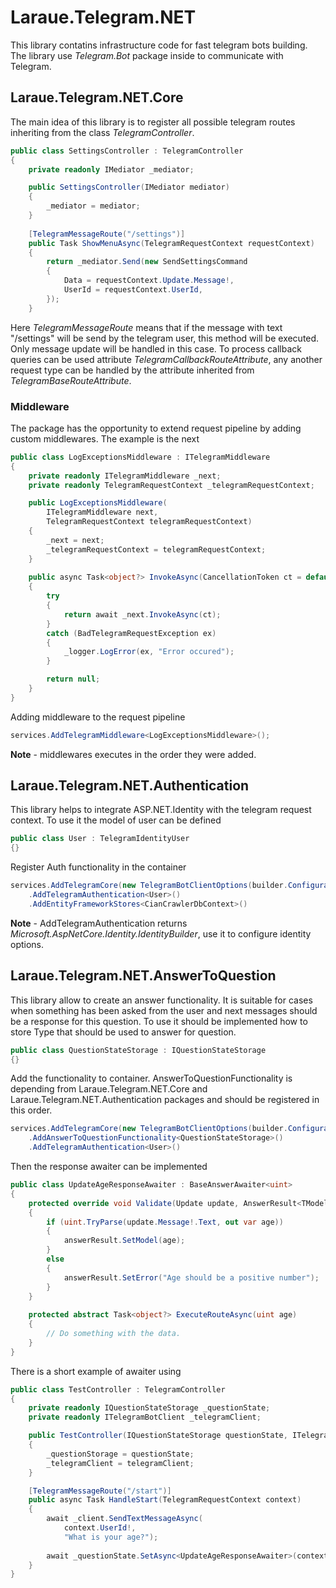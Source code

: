 # Laraue.Telegram.NET

This library contatins infrastructure code for fast telegram bots building. The library use _Telegram.Bot_ package inside to communicate with Telegram.

## Laraue.Telegram.NET.Core

The main idea of this library is to register all possible telegram routes inheriting from the class _TelegramController_.
```csharp
public class SettingsController : TelegramController
{
    private readonly IMediator _mediator;

    public SettingsController(IMediator mediator)
    {
        _mediator = mediator;
    }
    
    [TelegramMessageRoute("/settings")]
    public Task ShowMenuAsync(TelegramRequestContext requestContext)
    {
        return _mediator.Send(new SendSettingsCommand
        {
            Data = requestContext.Update.Message!,
            UserId = requestContext.UserId,
        });
    }
```
Here _TelegramMessageRoute_ means that if the message with text "/settings" will be send by the telegram user, this method will be executed. Only message update will be handled in this case.
To process callback queries can be used attribute _TelegramCallbackRouteAttribute_, any another request type can be handled by the attribute inherited from _TelegramBaseRouteAttribute_.
### Middleware
The package has the opportunity to extend request pipeline by adding custom middlewares. The example is the next
```csharp
public class LogExceptionsMiddleware : ITelegramMiddleware
{
    private readonly ITelegramMiddleware _next;
    private readonly TelegramRequestContext _telegramRequestContext;

    public LogExceptionsMiddleware(
        ITelegramMiddleware next,
        TelegramRequestContext telegramRequestContext)
    {
        _next = next;
        _telegramRequestContext = telegramRequestContext;
    }
    
    public async Task<object?> InvokeAsync(CancellationToken ct = default)
    {
        try
        {
            return await _next.InvokeAsync(ct);
        }
        catch (BadTelegramRequestException ex)
        {
            _logger.LogError(ex, "Error occured");
        }

        return null;
    }
}
```
Adding middleware to the request pipeline
```csharp
services.AddTelegramMiddleware<LogExceptionsMiddleware>();
```
**Note** - middlewares executes in the order they were added.

## Laraue.Telegram.NET.Authentication

This library helps to integrate ASP.NET.Identity with the telegram request context.
To use it the model of user can be defined
```csharp
public class User : TelegramIdentityUser
{}
```
Register Auth functionality in the container
```csharp
services.AddTelegramCore(new TelegramBotClientOptions(builder.Configuration["Telegram:Token"]!))
    .AddTelegramAuthentication<User>()
    .AddEntityFrameworkStores<CianCrawlerDbContext>()
```
**Note** - AddTelegramAuthentication returns _Microsoft.AspNetCore.Identity.IdentityBuilder_, use it to configure identity options.

## Laraue.Telegram.NET.AnswerToQuestion

This library allow to create an answer functionality. It is suitable for cases when something has been asked from the user and 
next messages should be a response for this question. To use it should be implemented how to store Type that should be used to answer
for question. 
```csharp
public class QuestionStateStorage : IQuestionStateStorage
{}
```
Add the functionality to container. AnswerToQuestionFunctionality is depending from Laraue.Telegram.NET.Core and Laraue.Telegram.NET.Authentication packages
and should be registered in this order.
```csharp
services.AddTelegramCore(new TelegramBotClientOptions(builder.Configuration["Telegram:Token"]!))
    .AddAnswerToQuestionFunctionality<QuestionStateStorage>()
    .AddTelegramAuthentication<User>()
```
Then the response awaiter can be implemented
```csharp
public class UpdateAgeResponseAwaiter : BaseAnswerAwaiter<uint>
{
    protected override void Validate(Update update, AnswerResult<TModel> answerResult)
    {
        if (uint.TryParse(update.Message!.Text, out var age))
        {
            answerResult.SetModel(age);
        }
        else
        {
            answerResult.SetError("Age should be a positive number");
        }
    }
    
    protected abstract Task<object?> ExecuteRouteAsync(uint age)
    {
        // Do something with the data.
    }
}
```
There is a short example of awaiter using
```csharp
public class TestController : TelegramController
{
    private readonly IQuestionStateStorage _questionState;
    private readonly ITelegramBotClient _telegramClient;

    public TestController(IQuestionStateStorage questionState, ITelegramBotClient telegramClient)
    {
        _questionStorage = questionState;
        _telegramClient = telegramClient;
    }

    [TelegramMessageRoute("/start")]
    public async Task HandleStart(TelegramRequestContext context)
    {
        await _client.SendTextMessageAsync(
            context.UserId!,
            "What is your age?");
            
        await _questionState.SetAsync<UpdateAgeResponseAwaiter>(context.UserId);
    }
}
```